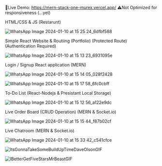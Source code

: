 🔗Live Demo: https://mern-stack-one-murex.vercel.app/ 
⚠️Not Optimized for responsiveness (...yet)

HTML/CSS & JS (Restarunt)

![WhatsApp Image 2024-01-10 at 15 25 24_6dfbf588](https://github.com/prathap03/mern-stack/assets/72980112/b8a1b23d-2f71-4a73-ab65-999f0030e0c7)

Simple React Website & Routiing (Portfolio) (Protected Route) (Authentication Required)

![WhatsApp Image 2024-01-10 at 15 13 23_6931095e](https://github.com/prathap03/mern-stack/assets/72980112/ecb6f381-f46d-415c-ab91-89544442b196)

Login / Signup React application (MERN)

![WhatsApp Image 2024-01-10 at 15 14 05_028f2428](https://github.com/prathap03/mern-stack/assets/72980112/d7b92685-8c6b-49b1-abe4-abe14df04a02)

![WhatsApp Image 2024-01-10 at 15 17 58_6fc0cbff](https://github.com/prathap03/mern-stack/assets/72980112/43fb7320-12c9-4551-96ed-c2d01f9f4527)

To-Do List (React-Nodejs & Presistant Local Storage)

![WhatsApp Image 2024-01-10 at 15 12 56_a122e9dc](https://github.com/prathap03/mern-stack/assets/72980112/2d8b0d8c-4af4-41ad-aa1a-bb82788dd36a)

Live Order Board (CRUD Operation) (MERN & Socket.io)

![WhatsApp Image 2024-01-10 at 15 15 44_f87b02cf](https://github.com/prathap03/mern-stack/assets/72980112/bef78cf8-6f1d-4a3b-9c47-526f9ea16a5e)

Live Chatroom (MERN & Socket.io)

![WhatsApp Image 2024-01-10 at 15 33 42_c541cfce](https://github.com/prathap03/mern-stack/assets/72980112/366fdc38-6f6c-40d7-a86e-1dc65ab420dd)

![ItsGonnaTakeSomeBuildUpTimeDaveOlsonGIF](https://github.com/prathap03/mern-stack/assets/72980112/edfab1fe-c705-4f7e-ae81-a13cb3f46af7)

![IBetterGetFiveStarsMrBeastGIF](https://github.com/prathap03/mern-stack/assets/72980112/003865b3-afed-4c12-815a-79334b50fcc9)







